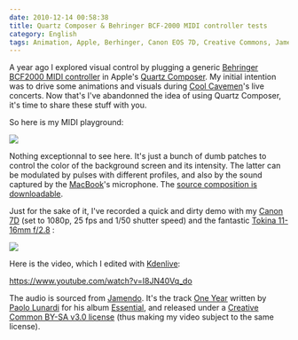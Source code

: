 ```yaml
---
date: 2010-12-14 00:58:38
title: Quartz Composer & Behringer BCF-2000 MIDI controller tests
category: English
tags: Animation, Apple, Berhinger, Canon EOS 7D, Creative Commons, Jamendo, Kdenlive, MacBook, MacBook, midi, MIDI-controlled graphics, Quartz Composer, tokina, USB, Video, Visual
---
```


A year ago I explored visual control by plugging a generic [Behringer BCF2000 MIDI controller](https://amzn.com/B000CZ0RJ2/?tag=kevideld-20)  in Apple's [Quartz Composer](https://en.wikipedia.org/wiki/Quartz_Composer). My initial intention was to drive some animations and visuals during [Cool Cavemen](https://coolcavemen.com)'s live concerts. Now that's I've abandonned the idea of using Quartz Composer, it's time to share these stuff with you.

So here is my MIDI playground:

![](/uploads/2010/quartz-composer-midi-playground.png)

Nothing exceptionnal to see here. It's just a bunch of dumb patches to control the color of the background screen and its intensity. The latter can be modulated by pulses with different profiles, and also by the sound captured by the [MacBook](https://amzn.com/B002QQ8H8I/?tag=kevideld-20)'s microphone. The [source composition is downloadable](https://kevin.deldycke.com/documents/midi-controlled-playground.qtz).



Just for the sake of it, I've recorded a quick and dirty demo with my [Canon 7D](https://amzn.com/B002NEGTTW/?tag=kevideld-20)  (set to 1080p, 25 fps and 1/50 shutter speed) and the fantastic [Tokina 11-16mm f/2.8](https://amzn.com/B0014Z3XMC/?tag=kevideld-20) :

![](/uploads/2010/behind-the-scene-of-bcf2000-and-quartz-composer-video.jpg)

Here is the video, which I edited with [Kdenlive](https://www.kdenlive.org):

https://www.youtube.com/watch?v=I8JN40Vq_do

The audio is sourced from [Jamendo](https://jamendo.com). It's the track [One Year](https://jamendo.com/track/556566) written by [Paolo Lunardi](https://jamendo.com/artist/Paolo_Lunardi) for his album [Essential](https://jamendo.com/album/64689), and released under a [Creative Common BY-SA v3.0 license](https://creativecommons.org/licenses/by-sa/3.0/) (thus making my video subject to the same license).
